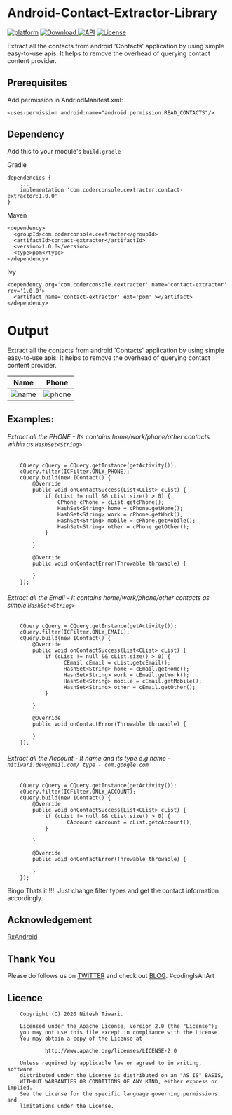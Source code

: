 # Android-Contact-Extractor-Library

[![platform](https://img.shields.io/badge/platform-Android-yellow.svg)](https://www.android.com)
[ ![Download](https://api.bintray.com/packages/nitiwari-dev/coderconsole/contact-extractor/images/download.svg) ](https://bintray.com/nitiwari-dev/coderconsole/contact-extractor/_latestVersion)
[![API](https://img.shields.io/badge/API-15%2B-brightgreen.svg?style=plastic)](https://android-arsenal.com/api?level=15)
[![License](https://img.shields.io/badge/license-Apache%202-4EB1BA.svg?style=flat-square)](https://www.apache.org/licenses/LICENSE-2.0.html)

Extract all the contacts from android 'Contacts' application by using simple easy-to-use apis. It helps to remove the overhead of querying contact content provider.

## Prerequisites

Add permission in AndriodManifest.xml:

```
<uses-permission android:name="android.permission.READ_CONTACTS"/>
```

## Dependency

Add this to your module's `build.gradle`

Gradle
```
dependencies {
	...
	implementation 'com.coderconsole.cextracter:contact-extractor:1.0.0'
}
```

Maven
```
<dependency>
  <groupId>com.coderconsole.cextracter</groupId>
  <artifactId>contact-extractor</artifactId>
  <version>1.0.0</version>
  <type>pom</type>
</dependency>
```

Ivy
```
<dependency org='com.coderconsole.cextracter' name='contact-extractor' rev='1.0.0'>
  <artifact name='contact-extractor' ext='pom' ></artifact>
</dependency>
```

# Output

Extract all the contacts from android 'Contacts' application by using simple easy-to-use apis. It helps to remove the overhead of querying contact content provider.

Name             |  Phone
:-------------------------:|:-------------------------:
![name](https://cloud.githubusercontent.com/assets/10304040/25949742/35328eec-3676-11e7-84b2-a864b30269ea.png) | ![phone](https://cloud.githubusercontent.com/assets/10304040/25949859/a4cb69f4-3676-11e7-96bf-8231f3694792.png)

## Examples:

###### Extract all the PHONE - Its contains home/work/phone/other contacts within as ``HashSet<String>``

        CQuery cQuery = CQuery.getInstance(getActivity());
        cQuery.filter(ICFilter.ONLY_PHONE);
        cQuery.build(new IContact() {
            @Override
            public void onContactSuccess(List<CList> cList) {
                if (cList != null && cList.size() > 0) {
                    CPhone cPhone = cList.getcPhone();
                    HashSet<String> home = cPhone.getHome();
                    HashSet<String> work = cPhone.getWork();
                    HashSet<String> mobile = cPhone.getMobile();
                    HashSet<String> other = cPhone.getOther();
                }

            }

            @Override
            public void onContactError(Throwable throwable) {

            }
        });
        
###### Extract all the Email - It contains home/work/phone/other contacts as simple ``HashSet<String>``

        CQuery cQuery = CQuery.getInstance(getActivity());
        cQuery.filter(ICFilter.ONLY_EMAIL);
        cQuery.build(new IContact() {
            @Override
            public void onContactSuccess(List<CList> cList) {
                if (cList != null && cList.size() > 0) {
                      CEmail cEmail = cList.getcEmail();
                      HashSet<String> home = cEmail.getHome();
                      HashSet<String> work = cEmail.getWork();
                      HashSet<String> mobile = cEmail.getMobile();
                      HashSet<String> other = cEmail.getOther();
                }

            }

            @Override
            public void onContactError(Throwable throwable) {

            }
        });
        
###### Extract all the Account - It name and its type e.g name - ``nitiwari.dev@gmail.com/ type - com.google.com``

        CQuery cQuery = CQuery.getInstance(getActivity());
        cQuery.filter(ICFilter.ONLY_ACCOUNT);
        cQuery.build(new IContact() {
            @Override
            public void onContactSuccess(List<CList> cList) {
                if (cList != null && cList.size() > 0) {
                       CAccount cAccount = cList.getcAccount();
                }

            }

            @Override
            public void onContactError(Throwable throwable) {

            }
        });

Bingo Thats it !!!. Just change filter types and get the contact information accordingly. 

## Acknowledgement
[RxAndroid](https://github.com/ReactiveX/RxAndroid)

## Thank You
Please do follows us on [TWITTER](https://twitter.com/coderconsole) and check out [BLOG](http://www.coderconsole.com/).
#codingIsAnArt

## Licence
        Copyright (C) 2020 Nitesh Tiwari.
  
        Licensed under the Apache License, Version 2.0 (the "License");
        you may not use this file except in compliance with the License.
        You may obtain a copy of the License at
 
                http://www.apache.org/licenses/LICENSE-2.0
 
        Unless required by applicable law or agreed to in writing, software
        distributed under the License is distributed on an "AS IS" BASIS,
        WITHOUT WARRANTIES OR CONDITIONS OF ANY KIND, either express or implied.
        See the License for the specific language governing permissions and
        limitations under the License.
